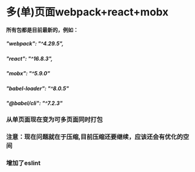 # 多(单)页面webpack+react+mobx
#### 所有包都是目前最新的，例如：
##### "webpack": "^4.29.5",
##### "react": "^16.8.3",
##### "mobx": "^5.9.0"
##### "babel-loader": "^8.0.5"
##### "@babel/cli": "^7.2.3"

### 从单页面现在变为可多页面同时打包
### 注意：现在问题就在于压缩,目前压缩还要继续，应该还会有优化的空间
### 增加了eslint